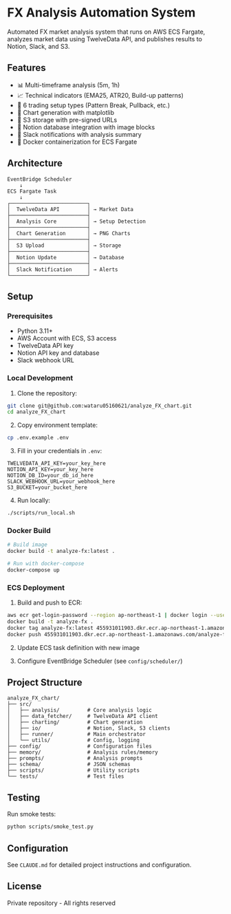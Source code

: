# FX Analysis Automation System

Automated FX market analysis system that runs on AWS ECS Fargate, analyzes market data using TwelveData API, and publishes results to Notion, Slack, and S3.

## Features

- 📊 Multi-timeframe analysis (5m, 1h)
- 📈 Technical indicators (EMA25, ATR20, Build-up patterns)
- 🎯 6 trading setup types (Pattern Break, Pullback, etc.)
- 📸 Chart generation with matplotlib
- 💾 S3 storage with pre-signed URLs
- 📝 Notion database integration with image blocks
- 💬 Slack notifications with analysis summary
- 🐳 Docker containerization for ECS Fargate

## Architecture

```
EventBridge Scheduler
    ↓
ECS Fargate Task
    ↓
┌─────────────────────────┐
│  TwelveData API         │ → Market Data
├─────────────────────────┤
│  Analysis Core          │ → Setup Detection
├─────────────────────────┤
│  Chart Generation       │ → PNG Charts
├─────────────────────────┤
│  S3 Upload              │ → Storage
├─────────────────────────┤
│  Notion Update          │ → Database
├─────────────────────────┤
│  Slack Notification     │ → Alerts
└─────────────────────────┘
```

## Setup

### Prerequisites

- Python 3.11+
- AWS Account with ECS, S3 access
- TwelveData API key
- Notion API key and database
- Slack webhook URL

### Local Development

1. Clone the repository:
```bash
git clone git@github.com:wataru05160621/analyze_FX_chart.git
cd analyze_FX_chart
```

2. Copy environment template:
```bash
cp .env.example .env
```

3. Fill in your credentials in `.env`:
```
TWELVEDATA_API_KEY=your_key_here
NOTION_API_KEY=your_key_here
NOTION_DB_ID=your_db_id_here
SLACK_WEBHOOK_URL=your_webhook_here
S3_BUCKET=your_bucket_here
```

4. Run locally:
```bash
./scripts/run_local.sh
```

### Docker Build

```bash
# Build image
docker build -t analyze-fx:latest .

# Run with docker-compose
docker-compose up
```

### ECS Deployment

1. Build and push to ECR:
```bash
aws ecr get-login-password --region ap-northeast-1 | docker login --username AWS --password-stdin 455931011903.dkr.ecr.ap-northeast-1.amazonaws.com
docker build -t analyze-fx .
docker tag analyze-fx:latest 455931011903.dkr.ecr.ap-northeast-1.amazonaws.com/analyze-fx:latest
docker push 455931011903.dkr.ecr.ap-northeast-1.amazonaws.com/analyze-fx:latest
```

2. Update ECS task definition with new image

3. Configure EventBridge Scheduler (see `config/scheduler/`)

## Project Structure

```
analyze_FX_chart/
├── src/
│   ├── analysis/         # Core analysis logic
│   ├── data_fetcher/     # TwelveData API client
│   ├── charting/         # Chart generation
│   ├── io/               # Notion, Slack, S3 clients
│   ├── runner/           # Main orchestrator
│   └── utils/            # Config, logging
├── config/               # Configuration files
├── memory/               # Analysis rules/memory
├── prompts/              # Analysis prompts
├── schema/               # JSON schemas
├── scripts/              # Utility scripts
└── tests/                # Test files
```

## Testing

Run smoke tests:
```bash
python scripts/smoke_test.py
```

## Configuration

See `CLAUDE.md` for detailed project instructions and configuration.

## License

Private repository - All rights reserved